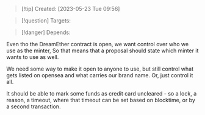 
>[!tip] Created: [2023-05-23 Tue 09:56]

>[!question] Targets: 

>[!danger] Depends: 

Even tho the DreamEther contract is open, we want control over who we use as the minter, 
So that means that a proposal should state which minter it wants to use as well.

We need some way to make it open to anyone to use, but still control what gets listed on opensea and what carries our brand name.  Or, just control it all.

It should be able to mark some funds as credit card uncleared - so a lock, a reason, a timeout, where that timeout can be set based on blocktime, or by a second transaction.
